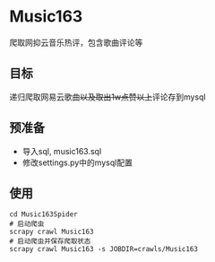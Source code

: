 # Music163
爬取网抑云音乐热评，包含歌曲评论等

## 目标
递归爬取网易云歌曲~~以及取出1w点赞以上~~评论存到mysql

## 预准备
- 导入sql, music163.sql
- 修改settings.py中的mysql配置

## 使用
```shell
cd Music163Spider
# 启动爬虫
scrapy crawl Music163 
# 启动爬虫并保存爬取状态
scrapy crawl Music163 -s JOBDIR=crawls/Music163
```

